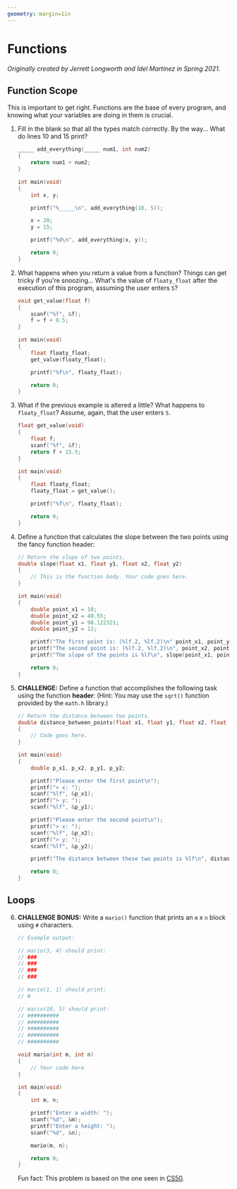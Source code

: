 ```yaml
---
geometry: margin=1in
---
```


# Functions

*Originally created by Jerrett Longworth and Idel Martinez in Spring 2021.*

## Function Scope
This is important to get right. Functions are the base of every program, and knowing what your variables are doing in them is crucial.

1. Fill in the blank so that all the types match correctly. By the way... What do lines 10 and 15 print?

	``` c lineNumber
	_____ add_everything(_____ num1, int num2)
	{
		return num1 + num2;
	}

	int main(void)
	{
		int x, y;

		printf("%_____\n", add_everything(10, 5));

		x = 20;
		y = 15;

		printf("%d\n", add_everything(x, y));

		return 0;
	}
	```

2. What happens when you return a value from a function? Things can get tricky if you're snoozing... What's the value of `floaty_float` after the execution of this program, assuming the user enters `5`?

	``` c
	void get_value(float f)
	{
		scanf("%f", &f);
		f = f + 0.5;
	}

	int main(void)
	{
		float floaty_float;
		get_value(floaty_float);

		printf("%f\n", floaty_float);

		return 0;
	}
	```

3. What if the previous example is altered a little? What happens to `floaty_float`? Assume, again, that the user enters `5`.

	``` c
	float get_value(void)
	{
		float f;
		scanf("%f", &f);
		return f + 15.5;
	}

	int main(void)
	{
		float floaty_float;
		floaty_float = get_value();

		printf("%f\n", floaty_float);

		return 0;
	}
	```

4. Define a function that calculates the slope between the two points using the fancy function header:

	``` c
	// Return the slope of two points.
	double slope(float x1, float y1, float x2, float y2)
	{
		// This is the function body. Your code goes here.
	}

	int main(void)
	{
		double point_x1 = 10;
		double point_x2 = 40.55;
		double point_y1 = 98.122321;
		double point_y2 = 12;

		printf("The first point is: (%lf.2, %lf.2)\n" point_x1, point_y1);
		printf("The second point is: (%lf.2, %lf.2)\n", point_x2, point_y2);
		printf("The slope of the points is %lf\n", slope(point_x1, point_y1, point_x2, point_y2));

		return 0;
	}
	```

5. **CHALLENGE:** Define a function that accomplishes the following task using the function **header**: (Hint: You may use the `sqrt()` function provided by the `math.h` library.)

	``` c
	// Return the distance between two points.
	double distance_between_points(float x1, float y1, float x2, float y2)
	{
		// Code goes here.
	}

	int main(void)
	{
		double p_x1, p_x2, p_y1, p_y2;

		printf("Please enter the first point\n");
		printf("> x: ");
		scanf("%lf", &p_x1);
		printf("> y: ");
		scanf("%lf", &p_y1);

		printf("Please enter the second point\n");
		printf("> x: ");
		scanf("%lf", &p_x2);
		printf("> y: ");
		scanf("%lf", &p_y2);

		printf("The distance between these two points is %lf\n", distance_between_points(p_x1, p_y1, p_x2, p_y2));

		return 0;
	}
	```

## Loops

6. **CHALLENGE BONUS:** Write a `mario()` function that prints an `m` x `n` block using `#` characters.

	``` c
	// Example output:

	// mario(3, 4) should print:
	// ###
	// ###
	// ###
	// ###

	// mario(1, 1) should print:
	// #

	// mario(10, 5) should print:
	// ##########
	// ##########
	// ##########
	// ##########
	// ##########

	void mario(int m, int n)
	{
		// Your code here
	}

	int main(void)
	{
		int m, n;

		printf("Enter a width: ");
		scanf("%d", &m);
		printf("Enter a height: ");
		scanf("%d", &n);

		mario(m, n);

		return 0;
	}
	```

	Fun fact: This problem is based on the one seen in [CS50](https://cs50.harvard.edu/x/2021/psets/1/mario/less/).
